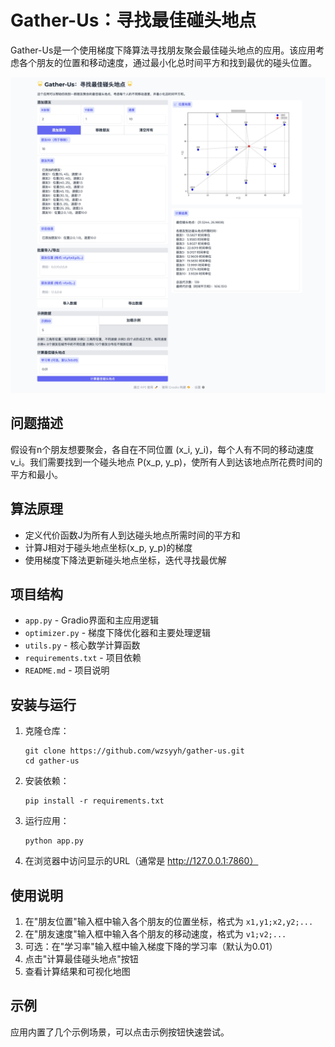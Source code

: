 # Gather-Us：寻找最佳碰头地点

Gather-Us是一个使用梯度下降算法寻找朋友聚会最佳碰头地点的应用。该应用考虑各个朋友的位置和移动速度，通过最小化总时间平方和找到最优的碰头位置。

![](./web.png)

## 问题描述

假设有n个朋友想要聚会，各自在不同位置 (x_i, y_i)，每个人有不同的移动速度 v_i。我们需要找到一个碰头地点 P(x_p, y_p)，使所有人到达该地点所花费时间的平方和最小。

## 算法原理

- 定义代价函数J为所有人到达碰头地点所需时间的平方和
- 计算J相对于碰头地点坐标(x_p, y_p)的梯度
- 使用梯度下降法更新碰头地点坐标，迭代寻找最优解

## 项目结构

- `app.py` - Gradio界面和主应用逻辑
- `optimizer.py` - 梯度下降优化器和主要处理逻辑
- `utils.py` - 核心数学计算函数
- `requirements.txt` - 项目依赖
- `README.md` - 项目说明

## 安装与运行

1. 克隆仓库：
   ```
   git clone https://github.com/wzsyyh/gather-us.git
   cd gather-us
   ```

2. 安装依赖：
   ```
   pip install -r requirements.txt
   ```

3. 运行应用：
   ```
   python app.py
   ```

4. 在浏览器中访问显示的URL（通常是 http://127.0.0.1:7860）

## 使用说明

1. 在"朋友位置"输入框中输入各个朋友的位置坐标，格式为 `x1,y1;x2,y2;...`
2. 在"朋友速度"输入框中输入各个朋友的移动速度，格式为 `v1;v2;...`
3. 可选：在"学习率"输入框中输入梯度下降的学习率（默认为0.01）
4. 点击"计算最佳碰头地点"按钮
5. 查看计算结果和可视化地图

## 示例

应用内置了几个示例场景，可以点击示例按钮快速尝试。 